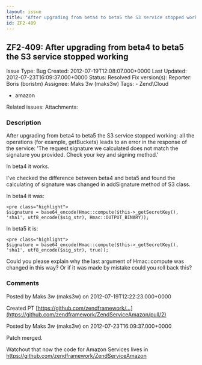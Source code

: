 ```yaml
---
layout: issue
title: "After upgrading from beta4 to beta5 the S3 service stopped working"
id: ZF2-409
---
```


ZF2-409: After upgrading from beta4 to beta5 the S3 service stopped working
---------------------------------------------------------------------------

 Issue Type: Bug Created: 2012-07-19T12:08:07.000+0000 Last Updated: 2012-07-23T16:09:37.000+0000 Status: Resolved Fix version(s): 
 Reporter:  Boris (boristm)  Assignee:  Maks 3w (maks3w)  Tags: - Zend\\Cloud
- amazon
 
 Related issues: 
 Attachments: 
### Description

After upgrading from beta4 to beta5 the S3 service stopped working: all the operations (for example, getBuckets) leads to an error in the response of the service: 'The request signature we calculated does not match the signature you provided. Check your key and signing method.'

In beta4 it works.

I've checked the difference between beta4 and beta5 and found the calculating of signature was changed in addSignature method of S3 class.

In beta4 it was:

 
    <pre class="highlight">
    $signature = base64_encode(Hmac::compute($this->_getSecretKey(), 'sha1', utf8_encode($sig_str), Hmac::OUTPUT_BINARY));


In beta5 it is:

 
    <pre class="highlight">
    $signature = base64_encode(Hmac::compute($this->_getSecretKey(), 'sha1', utf8_encode($sig_str), true));


Could you please explain why the last argument of Hmac::compute was changed in this way? Or if it was made by mistake could you roll back this?

 

 

### Comments

Posted by Maks 3w (maks3w) on 2012-07-19T12:22:23.000+0000

Created PT [https://github.com/zendframework/…](https://github.com/zendframework/ZendServiceAmazon/pull/2)

 

 

Posted by Maks 3w (maks3w) on 2012-07-23T16:09:37.000+0000

Patch merged.

Watchout that now the code for Amazon Services lives in <https://github.com/zendframework/ZendServiceAmazon>

 

 